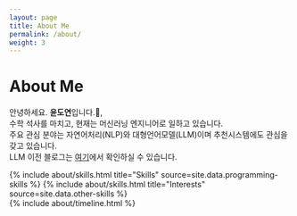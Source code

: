 ```yaml
---
layout: page
title: About Me
permalink: /about/
weight: 3
---
```


# **About Me**

안녕하세요. **윤도연**입니다.:wave:,<br>
수학 석사를 마치고, 현재는 머신러닝 엔지니어로 일하고 있습니다.<br> 
주요 관심 분야는 자연어처리(NLP)와 대형언어모델(LLM)이며 추천시스템에도 관심을 갖고 있습니다. <br>
LLM 이전 블로그는 [여기](https://ydy8989.github.io/)에서 확인하실 수 있습니다. <br>

<div class="row">
{% include about/skills.html title="Skills" source=site.data.programming-skills %}
<!-- {% include about/skills.html title="Engineering" source=site.data.ops %} -->
{% include about/skills.html title="Interests" source=site.data.other-skills %}
</div>

<div class="row">
{% include about/timeline.html %}
</div>